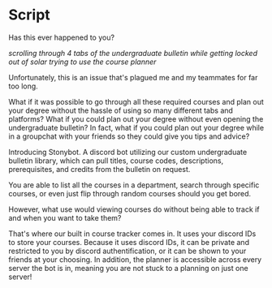 # Script

Has this ever happened to you?

_scrolling through 4 tabs of the undergraduate bulletin while getting locked out of solar trying to use the course planner_

Unfortunately, this is an issue that's plagued me and my teammates for far too long. 

What if it was possible to go through all these required courses and plan out your degree without the hassle of using so many different tabs and platforms? What if you could plan out your degree without even opening the undergraduate bulletin? In fact, what if you could plan out your degree while in a groupchat with your friends so they could give you tips and advice?

Introducing Stonybot. A discord bot utilizing our custom undergraduate bulletin library, which can pull titles, course codes, descriptions, prerequisites, and credits from the bulletin on request.

You are able to list all the courses in a department, search through specific courses, or even just flip through random courses should you get bored.

However, what use would viewing courses do without being able to track if and when you want to take them?

That's where our built in course tracker comes in. It uses your discord IDs to store your courses. Because it uses discord IDs, it can be private and restricted to you by discord authentification, or it can be shown to your friends at your choosing. In addition, the planner is accessible across every server the bot is in, meaning you are not stuck to a planning on just one server!

